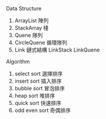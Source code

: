 Data Structure

1. ArrayList
陣列
2. StackArray
棧
3. Quene
隊列
4. CircleQuene
循環隊列
5. Link 鏈式結構
LinkStack
LinkQuene

Algorithm
1. select sort
選擇排序
2. insert sort
插入排序
3. bubble sort
冒泡排序
4. heap sort
堆排序
5. quick sort
快速排序
6. odd even sort
奇偶排序